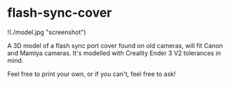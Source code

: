 # flash-sync-cover

!(./model.jpg "screenshot")

A 3D model of a flash sync port cover found on old cameras, will fit Canon and Mamiya cameras. It's modelled with Creality Ender 3 V2 tolerances in mind.

Feel free to print your own, or if you can't, feel free to ask!
